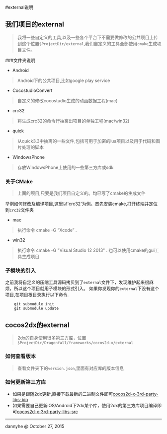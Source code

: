 #external说明

## 我们项目的external

> 我将一些自定义的工具,以及一些各个平台下不需要做修改的公共项目上传到这个位置`$ProjectDir/external`,我们自定义的工具全部使用`cmake`生成项目文件。

###文件夹说明

* Android

> Android下的公共项目,比如google play service

* CocostudioConvert

> 自定义的修改cocostudio生成的动画数据工程(mac)

* crc32

> 将生成crc32的命令行抽离出项目的单独工程(mac/win32)

* quick

> 从quick3.3中抽离的一些文件,包括可用于加密的lua项目以及用于代码和图片处理的脚本

* WindowsPhone

> 存放WindowsPhone上使用的一些第三方库或sdk


### 关于CMake

> 上面的项目,只要是我们项目自定义的。均已写了cmake的生成文件

举例如何修改及编译项目,这里以'crc32'为例。首先安装cmake,打开终端并定位到`crc32`文件夹

* mac

> 执行命令 cmake -G “Xcode” .

* win32
> 执行命令 cmake -G "Visual Studio 12 2013" .
> 也可以使用cmake的gui工具生成项目

### 子模块的引入

之前我将自定义的压缩工具源码拷贝到了`external`文件下，发现维护起来很麻烦，所以这个项目就用子模块的形式引入。
如果你发现你的`external`下没有这个项目,在项目根目录执行以下命令.

~~~
	git submodule init
	git submodule update
~~~

## cocos2dx的external

> 2dx的自身使用很多第三方库，位置`$ProjectDir/Dragonfall/frameworks/cocos2d-x/external`

### 如何查看版本

> 查看文件夹下的`version.json`,里面有对应库的版本信息

### 如何更新第三方库

* 如果是跟随2dx更新,直接下载最新的二进制文件即可[cocos2d-x-3rd-party-libs-bin](https://github.com/cocos2d/cocos2d-x-3rd-party-libs-bin)
* 如果需要自己更新iOS/Android下2dx某个库，使用2dx的第三方库项目编译即可[cocos2d-x-3rd-party-libs-src](https://github.com/cocos2d/cocos2d-x-3rd-party-libs-src)


-----
dannyhe @ October 27, 2015